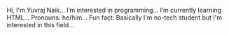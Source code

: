 Hi, I'm Yuvraj Naik...
I’m interested in programming...
I’m currently learning HTML...
Pronouns: he/him...
Fun fact: Basically I'm no-tech student but 
I'm interested in this field...

<!---
YuvrajNaik0803/YuvrajNaik0803 is a ✨ special ✨ repository because its `README.md` (this file) appears on your GitHub profile.
You can click the Preview link to take a look at your changes.
--->
